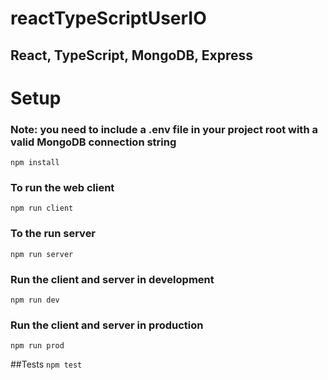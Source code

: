 # reactTypeScriptUserIO

## React, TypeScript, MongoDB, Express

# Setup
### Note: you need to include a .env file in your project root with a valid MongoDB connection string
`npm install`

### To run the web client
`npm run client`

### To the run server
`npm run server`

### Run the client and server in development
`npm run dev`

### Run the client and server in production
`npm run prod`

##Tests
`npm test`